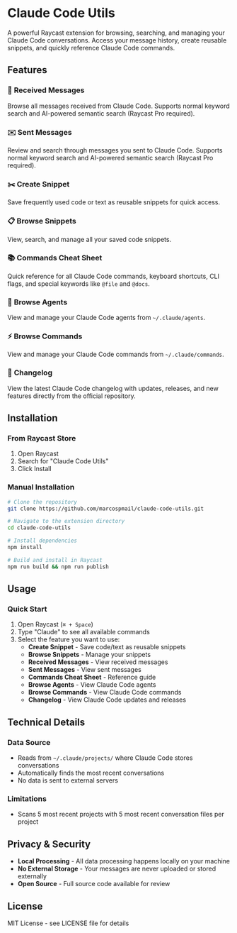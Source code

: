 # Claude Code Utils

A powerful Raycast extension for browsing, searching, and managing your Claude Code conversations. Access your message history, create reusable snippets, and quickly reference Claude Code commands.

## Features

### 📨 **Received Messages**

Browse all messages received from Claude Code. Supports normal keyword search and AI-powered semantic search (Raycast Pro required).

### ✉️ **Sent Messages**

Review and search through messages you sent to Claude Code. Supports normal keyword search and AI-powered semantic search (Raycast Pro required).

### ✂️ **Create Snippet**

Save frequently used code or text as reusable snippets for quick access.

### 📋 **Browse Snippets**

View, search, and manage all your saved code snippets.

### 📚 **Commands Cheat Sheet**

Quick reference for all Claude Code commands, keyboard shortcuts, CLI flags, and special keywords like `@file` and `@docs`.

### 🤖 **Browse Agents**

View and manage your Claude Code agents from `~/.claude/agents`.

### ⚡ **Browse Commands**

View and manage your Claude Code commands from `~/.claude/commands`.

### 📝 **Changelog**

View the latest Claude Code changelog with updates, releases, and new features directly from the official repository.

## Installation

### From Raycast Store

1. Open Raycast
2. Search for "Claude Code Utils"
3. Click Install

### Manual Installation

```bash
# Clone the repository
git clone https://github.com/marcospmail/claude-code-utils.git

# Navigate to the extension directory
cd claude-code-utils

# Install dependencies
npm install

# Build and install in Raycast
npm run build && npm run publish
```

## Usage

### Quick Start

1. Open Raycast (`⌘ + Space`)
2. Type "Claude" to see all available commands
3. Select the feature you want to use:
   - **Create Snippet** - Save code/text as reusable snippets
   - **Browse Snippets** - Manage your snippets
   - **Received Messages** - View received messages
   - **Sent Messages** - View sent messages
   - **Commands Cheat Sheet** - Reference guide
   - **Browse Agents** - View Claude Code agents
   - **Browse Commands** - View Claude Code commands
   - **Changelog** - View Claude Code updates and releases

## Technical Details

### Data Source

- Reads from `~/.claude/projects/` where Claude Code stores conversations
- Automatically finds the most recent conversations
- No data is sent to external servers

### Limitations

- Scans 5 most recent projects with 5 most recent conversation files per project

## Privacy & Security

- **Local Processing** - All data processing happens locally on your machine
- **No External Storage** - Your messages are never uploaded or stored externally
- **Open Source** - Full source code available for review

## License

MIT License - see LICENSE file for details
